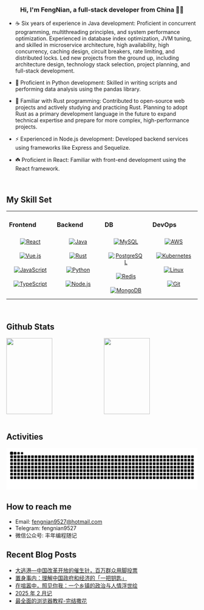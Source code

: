 
### <div align="center">Hi, I'm FengNian, a full-stack developer from China 👨‍💻</div>


- ☕ Six years of experience in Java development: Proficient in concurrent programming, multithreading principles, and system performance optimization. Experienced in database index optimization, JVM tuning, and skilled in microservice architecture, high availability, high concurrency, caching design, circuit breakers, rate limiting, and distributed locks. Led new projects from the ground up, including architecture design, technology stack selection, project planning, and full-stack development.


- 🌱 Proficient in Python development: Skilled in writing scripts and performing data analysis using the pandas library.


- 🍁 Familiar with Rust programming: Contributed to open-source web projects and actively studying and practicing Rust. Planning to adopt Rust as a primary development language in the future to expand technical expertise and prepare for more complex, high-performance projects.


- ⚡ Experienced in Node.js development: Developed backend services using frameworks like Express and Sequelize.


- ☘️ Proficient in React: Familiar with front-end development using the React framework.


<br/>  


## My Skill Set
<table><tr>

<td valign="top" width="25%">

### Frontend
<div align="center">  
<a href="https://reactjs.org/" target="_blank"><img style="margin: 10px" src="https://profilinator.rishav.dev/skills-assets/react-original-wordmark.svg" alt="React" height="50" /></a>  
<a href="https://vuejs.org/" target="_blank"><img style="margin: 10px" src="https://profilinator.rishav.dev/skills-assets/vuejs-original-wordmark.svg" alt="Vue.js" height="50" /></a>  <br/>
<a href="https://www.javascript.com/" target="_blank"><img style="margin: 10px" src="https://profilinator.rishav.dev/skills-assets/javascript-original.svg" alt="JavaScript" height="50" /></a>  
<a href="https://www.typescriptlang.org/" target="_blank"><img style="margin: 10px" src="https://profilinator.rishav.dev/skills-assets/typescript-original.svg" alt="TypeScript" height="50" /></a>  
</div>

</td>


<td valign="top" width="25%">



### Backend
<div align="center">  
<a href="https://www.java.com/" target="_blank"><img style="margin: 10px" src="https://profilinator.rishav.dev/skills-assets/java-original-wordmark.svg" alt="Java" height="50" /></a>  
<a href="https://www.rust-lang.org/" target="_blank"><img style="margin: 10px" src="https://profilinator.rishav.dev/skills-assets/rust-plain.svg" alt="Rust" height="50" /></a>  <br/>
<a href="https://www.python.org/" target="_blank"><img style="margin: 10px" src="https://profilinator.rishav.dev/skills-assets/python-original.svg" alt="Python" height="50" /></a>  
<a href="https://nodejs.org/" target="_blank"><img style="margin: 10px" src="https://profilinator.rishav.dev/skills-assets/nodejs-original-wordmark.svg" alt="Node.js" height="50" /></a>  
</div>

</td>

<td valign="top" width="25%">

### DB
<div align="center">  
<a href="https://www.mysql.com/" target="_blank"><img style="margin: 10px" src="https://profilinator.rishav.dev/skills-assets/mysql-original-wordmark.svg" alt="MySQL" height="50" /></a>  
<a href="https://www.postgresql.org/" target="_blank"><img style="margin: 10px" src="https://profilinator.rishav.dev/skills-assets/postgresql-original-wordmark.svg" alt="PostgreSQL" height="50" /></a>  <br/>
<a href="https://redis.io/" target="_blank"><img style="margin: 10px" src="https://profilinator.rishav.dev/skills-assets/redis-original-wordmark.svg" alt="Redis" height="50" /></a>  
<a href="https://www.mongodb.com/" target="_blank"><img style="margin: 10px" src="https://profilinator.rishav.dev/skills-assets/mongodb-original-wordmark.svg" alt="MongoDB" height="50" /></a>  

</div>  
</td>

<td valign="top" width="25%">

### DevOps
<div align="center">  
<a href="https://aws.amazon.com/" target="_blank"><img style="margin: 10px" src="https://profilinator.rishav.dev/skills-assets/amazonwebservices-original-wordmark.svg" alt="AWS" height="50" /></a>
<a href="https://kubernetes.io/" target="_blank"><img style="margin: 10px" src="https://profilinator.rishav.dev/skills-assets/kubernetes-icon.svg" alt="Kubernetes" height="50" /></a> <br/>
<a href="https://www.linux.org/" target="_blank"><img style="margin: 10px" src="https://profilinator.rishav.dev/skills-assets/linux-original.svg" alt="Linux" height="50" /></a>  
<a href="https://github.com/" target="_blank"><img style="margin: 10px" src="https://profilinator.rishav.dev/skills-assets/git-scm-icon.svg" alt="Git" height="50" /></a>  

</div>  
</td>

</tr>

</table>  

<br/>  


## Github Stats

<div style="display: flex; justify-content: space-between;">
    <img src="https://github-readme-stats.vercel.app/api?username=windyund" style="width: 49%; height: 200px; object-fit: cover;" />
    <img src="https://github-readme-stats.vercel.app/api/top-langs/?username=windyund" style="width: 49%; height: 200px; object-fit: cover;" />
</div>

<br/>  

## Activities
<picture>
  <source media="(prefers-color-scheme: dark)" srcset="https://raw.githubusercontent.com/windyund/windyund/output/github-contribution-grid-snake-dark.svg">
  <source media="(prefers-color-scheme: light)" srcset="https://raw.githubusercontent.com/windyund/windyund/output/github-contribution-grid-snake.svg">
  <img alt="github contribution grid snake animation" src="https://raw.githubusercontent.com/windyund/windyund/output/github-contribution-grid-snake.svg">
</picture>

## How to reach me
- Email: fengnian9527@hotmail.com
- Telegram: fengnian9527
- 微信公众号: 丰年编程随记

## Recent Blog Posts
<!-- BLOG-POST-LIST:START -->
- [大逃港—中国改革开放的催生针，百万群众用脚投票](https://www.peterjxl.com/Reading/notes/The-Great-Escape-to-Hong-Kong/)
- [置身事内：理解中国政府和经济的「一把钥匙」](https://www.peterjxl.com/Reading/notes/Embedded-Power/)
- [在喧嚣中，照见你我：一个乡镇的政治与人情浮世绘](https://www.peterjxl.com/Reading/notes/The-hustle-of-Town/)
- [2025 年 2 月记](https://www.peterjxl.com/2025/2/)
- [最全面的浏览器教程-完结撒花](https://www.peterjxl.com/Browser/last/)
<!-- BLOG-POST-LIST:END -->  

<br/>  




<br/>  


<br />

